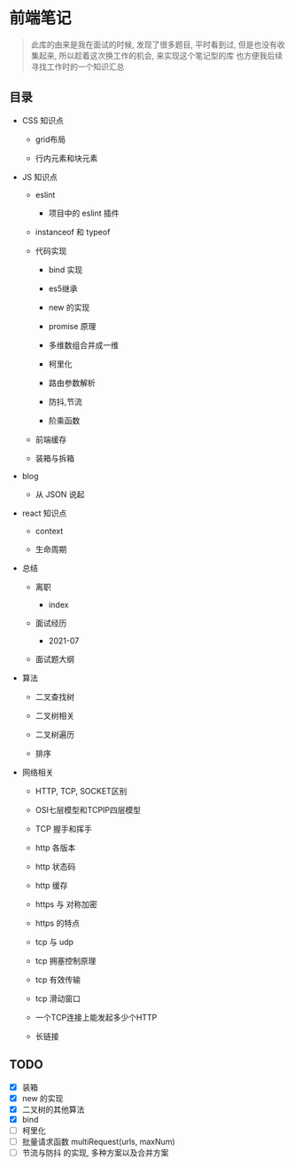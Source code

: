 # 前端笔记

> 此库的由来是我在面试的时候, 发现了很多题目, 平时看到过, 但是也没有收集起来, 所以趁着这次换工作的机会, 来实现这个笔记型的库
> 也方便我后续寻找工作时的一个知识汇总
> 
> 

## 目录
- CSS 知识点
    - grid布局

    - 行内元素和块元素

- JS 知识点
    - eslint
        - 项目中的 eslint 插件

    - instanceof 和 typeof

    - 代码实现
        - bind 实现

        - es5继承

        - new 的实现

        - promise 原理

        - 多维数组合并成一维

        - 柯里化

        - 路由参数解析

        - 防抖,节流

        - 阶乘函数

    - 前端缓存

    - 装箱与拆箱

- blog
    - 从 JSON 说起

- react 知识点
    - context

    - 生命周期

- 总结
    - 离职
        - index

    - 面试经历
        - 2021-07

    - 面试题大纲

- 算法
    - 二叉查找树

    - 二叉树相关

    - 二叉树遍历

    - 排序

- 网络相关
    - HTTP, TCP, SOCKET区别

    - OSI七层模型和TCPIP四层模型

    - TCP 握手和挥手

    - http 各版本

    - http 状态码

    - http 缓存

    - https 与 对称加密

    - https 的特点

    - tcp 与 udp

    - tcp 拥塞控制原理

    - tcp 有效传输

    - tcp 滑动窗口

    - 一个TCP连接上能发起多少个HTTP

    - 长链接

## TODO

- [x] 装箱
- [x] new 的实现
- [x] 二叉树的其他算法
- [x] bind
- [ ] 柯里化
- [ ] 批量请求函数 multiRequest(urls, maxNum)
- [ ] 节流与防抖 的实现, 多种方案以及合并方案
